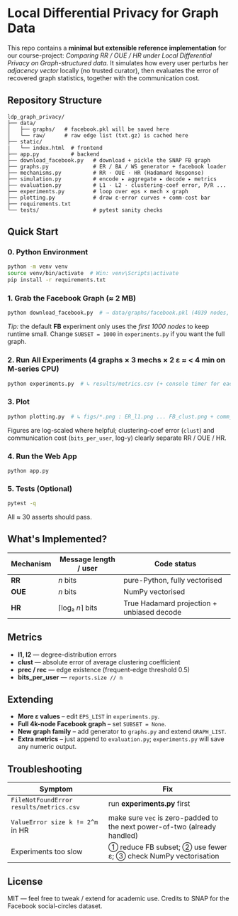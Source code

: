 # Local Differential Privacy for Graph Data

This repo contains a **minimal but extensible reference implementation** for our course-project:
*Comparing RR / OUE / HR under Local Differential Privacy on Graph-structured data.*
It simulates how every user perturbs her *adjacency vector* locally (no trusted curator), then evaluates the error of recovered graph statistics, together with the communication cost.

## Repository Structure

```
ldp_graph_privacy/
├── data/
│   ├── graphs/   # facebook.pkl will be saved here
│   └── raw/      # raw edge list (txt.gz) is cached here
├── static/
|   └── index.html  # frontend
├── app.py          # backend
├── download_facebook.py   # download + pickle the SNAP FB graph
├── graphs.py              # ER / BA / WS generator + facebook loader
├── mechanisms.py          # RR · OUE · HR (Hadamard Response)
├── simulation.py          # encode ▸ aggregate ▸ decode ▸ metrics
├── evaluation.py          # L1 · L2 · clustering-coef error, P/R ...
├── experiments.py         # loop over eps × mech × graph
├── plotting.py            # draw ε-error curves + comm-cost bar
├── requirements.txt
└── tests/                 # pytest sanity checks
```

## Quick Start

### 0. Python Environment

```bash
python -m venv venv
source venv/bin/activate  # Win: venv\Scripts\activate
pip install -r requirements.txt
```

### 1. Grab the Facebook Graph (≈ 2 MB)

```bash
python download_facebook.py  # → data/graphs/facebook.pkl (4039 nodes, 88k edges)
```

*Tip:* the default **FB** experiment only uses the *first 1000 nodes* to keep runtime small. Change `SUBSET = 1000` in `experiments.py` if you want the full graph.

### 2. Run All Experiments (4 graphs × 3 mechs × 2 ε ≈ < 4 min on M-series CPU)

```bash
python experiments.py  # ↳ results/metrics.csv (+ console timer for each run)
```

### 3. Plot

```bash
python plotting.py  # ↳ figs/*.png : ER_l1.png ... FB_clust.png + comm_cost.png
```

Figures are log-scaled where helpful; clustering-coef error (`clust`) and communication cost (`bits_per_user`, log-y) clearly separate RR / OUE / HR.

### 4. Run the Web App
```
python app.py
```

### 5. Tests (Optional)

```bash
pytest -q
```

All ≈ 30 asserts should pass.

## What's Implemented?

| Mechanism | Message length / user | Code status |
|-----------|----------------------|-------------|
| **RR**    | *n* bits             | pure-Python, fully vectorised |
| **OUE**   | *n* bits             | NumPy vectorised |
| **HR**    | ⌈log₂ *n*⌉ bits      | True Hadamard projection + unbiased decode |

## Metrics

* **l1, l2** — degree-distribution errors
* **clust** — absolute error of average clustering coefficient
* **prec / rec** — edge existence (frequent-edge threshold 0.5)
* **bits_per_user** — `reports.size // n`

## Extending

* **More ε values** – edit `EPS_LIST` in `experiments.py`.
* **Full 4k-node Facebook graph** – set `SUBSET = None`.
* **New graph family** – add generator to `graphs.py` and extend `GRAPH_LIST`.
* **Extra metrics** – just append to `evaluation.py`; `experiments.py` will save any numeric output.

## Troubleshooting

| Symptom | Fix |
|---------|-----|
| `FileNotFoundError results/metrics.csv` | run **experiments.py** first |
| `ValueError size k != 2^m` in HR | make sure `vec` is zero-padded to the next power-of-two (already handled) |
| Experiments too slow | ① reduce FB subset; ② use fewer ε; ③ check NumPy vectorisation |

## License

MIT — feel free to tweak / extend for academic use. Credits to SNAP for the Facebook social-circles dataset.
